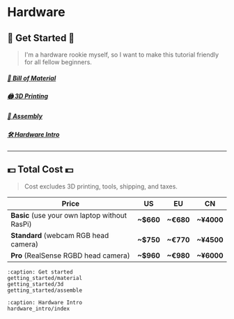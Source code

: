 # Hardware

## 🚀 Get Started 🚀

> I'm a hardware rookie myself, so I want to make this tutorial friendly for all fellow beginners.

##### [🛒 Bill of Material](getting_started/material)

##### [🖨️ 3D Printing](getting_started/3d)

##### [🔨 Assembly](getting_started/assemble)

##### [🛠️ Hardware Intro](hardware_intro/index)

---

## 💵 Total Cost 💵

> Cost excludes 3D printing, tools, shipping, and taxes.
> 

| Price | US | EU | CN |
| --- | --- | --- | --- |
| **Basic** (use your own laptop without RasPi) | **~$660** | **~€680** | **~¥4000** |
| **Standard** (webcam RGB head camera) | **~$750** | **~€770** | **~¥4500** |
| **Pro** (RealSense RGBD head camera) | **~$960** | **~€980** | **~¥6000** |

```{toctree}
:caption: Get started
getting_started/material
getting_started/3d
getting_started/assemble
```

```{toctree}
:caption: Hardware Intro
hardware_intro/index
```


